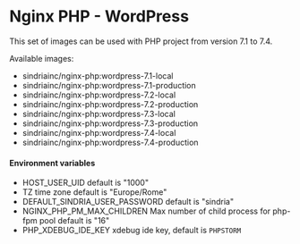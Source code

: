 # Nginx PHP - WordPress

This set of images can be used with PHP project from version 7.1 to 7.4.

Available images:

- sindriainc/nginx-php:wordpress-7.1-local
- sindriainc/nginx-php:wordpress-7.1-production
- sindriainc/nginx-php:wordpress-7.2-local
- sindriainc/nginx-php:wordpress-7.2-production
- sindriainc/nginx-php:wordpress-7.3-local
- sindriainc/nginx-php:wordpress-7.3-production
- sindriainc/nginx-php:wordpress-7.4-local
- sindriainc/nginx-php:wordpress-7.4-production

#### Environment variables

- HOST_USER_UID default is "1000"
- TZ time zone default is "Europe/Rome"
- DEFAULT_SINDRIA_USER_PASSWORD default is "sindria"
- NGINX_PHP_PM_MAX_CHILDREN Max number of child process for php-fpm pool default is "16" 
- PHP_XDEBUG_IDE_KEY xdebug ide key, default is `PHPSTORM`
